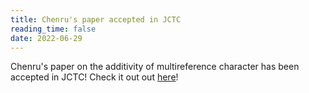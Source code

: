 ```yaml
---
title: Chenru's paper accepted in JCTC
reading_time: false
date: 2022-06-29
---
```


Chenru's paper on the additivity of multireference character has been accepted in JCTC! Check it out out [here](https://pubs.acs.org/doi/10.1021/acs.jctc.2c00468)!


<!--more-->

